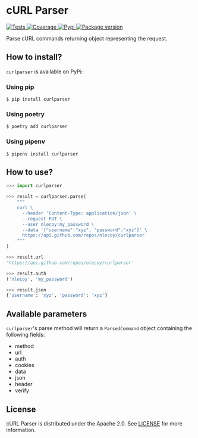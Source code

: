# cURL Parser

<a href="https://github.com/nlecoy/curlparser/actions?query=workflow%3ATests" target="_blank">
    <img src="https://github.com/nlecoy/curlparser/workflows/Tests/badge.svg" alt="Tests">
</a>
<a href="https://codecov.io/gh/nlecoy/curlparser" target="_blank">
    <img src="https://codecov.io/gh/nlecoy/curlparser/branch/main/graph/badge.svg?token=qSvHcn7TGz" alt="Coverage">
</a>
<a href="" target="_blank">
    <img src="https://img.shields.io/pypi/l/curlparser.svg" alt="Pypi">
</a>
<a href="https://pypi.org/project/curlparser" target="_blank">
    <img src="https://img.shields.io/pypi/v/curlparser?color=%2334D058&label=pypi%20package" alt="Package version">
</a>

Parse cURL commands returning object representing the request.

## How to install?

`curlparser` is available on PyPi:

### Using pip

```shell
$ pip install curlparser
```
### Using poetry

```shell
$ poetry add curlparser
```

### Using pipenv

```shell
$ pipenv install curlparser
```

## How to use?

```python
>>> import curlparser

>>> result = curlparser.parse(
    """
    curl \
      --header 'Content-Type: application/json' \
      --request PUT \
      --user nlecoy:my_password \
      --data '{"username":"xyz", "password":"xyz"}' \
      https://api.github.com/repos/nlecoy/curlparser
    """
)

>>> result.url
'https://api.github.com/repos/nlecoy/curlparser'

>>> result.auth
('nlecoy', 'my_password')

>>> result.json
{'username': 'xyz', 'password': 'xyz'}
```

## Available parameters

`curlparser`'s parse method will return a `ParsedCommand` object containing the following fields:

- method
- url
- auth
- cookies
- data
- json
- header
- verify

## License

cURL Parser is distributed under the Apache 2.0. See [LICENSE](LICENSE) for more information.
